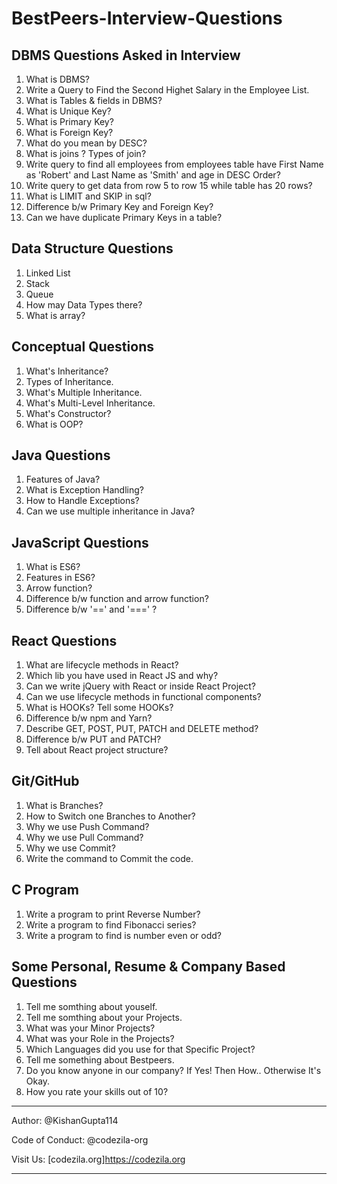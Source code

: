 # BestPeers-Interview-Questions

## DBMS Questions Asked in Interview

1. What is DBMS?
2. Write a Query to Find the Second Highet Salary in the Employee List.
3. What is Tables & fields in DBMS?
4. What is Unique Key?
5. What is Primary Key?
6. What is Foreign Key?
7. What do you mean by DESC?
8. What is joins ? Types of join?
9. Write query to find all employees from employees table have First Name as 'Robert' and Last Name as 'Smith' and age in DESC Order?
10. Write query to get data from row 5 to row 15 while table has 20 rows?
11. What is LIMIT and SKIP in sql?
12. Difference b/w Primary Key and Foreign Key?
13. Can we have duplicate Primary Keys in a table?

## Data Structure Questions

1. Linked List
2. Stack
3. Queue
4. How may Data Types there?
5. What is array?

## Conceptual Questions

1. What's Inheritance?
2. Types of Inheritance.
3. What's Multiple Inheritance.
4. What's Multi-Level Inheritance.
5. What's Constructor?
6. What is OOP?

## Java Questions

1. Features of Java?
2. What is Exception Handling?
3. How to Handle Exceptions?
4. Can we use multiple inheritance in Java?

## JavaScript Questions

1. What is ES6?
2. Features in ES6?
3. Arrow function?
4. Difference b/w function and arrow function?
5. Difference b/w '==' and '===' ?

## React Questions

1. What are lifecycle methods in React?
2. Which lib you have used in React JS and why?
3. Can we write jQuery with React or inside React Project?
4. Can we use lifecycle methods in functional components?
5. What is HOOKs? Tell some HOOKs?
6. Difference b/w npm and Yarn?
7. Describe GET, POST, PUT, PATCH and DELETE method?
8. Difference b/w PUT and PATCH?
9. Tell about React project structure?

## Git/GitHub

1. What is Branches?
2. How to Switch one Branches to Another?
3. Why we use Push Command?
4. Why we use Pull Command?
5. Why we use Commit?
6. Write the command to Commit the code.

## C Program

1. Write a program to print Reverse Number?
2. Write a program to find Fibonacci series?
3. Write a program to find is number even or odd?

## Some Personal, Resume & Company Based Questions

1. Tell me somthing about youself.
2. Tell me somthing about your Projects.
3. What was your Minor Projects?
4. What was your Role in the Projects?
5. Which Languages did you use for that Specific Project?
6. Tell me something about Bestpeers.
8. Do you know anyone in our company? If Yes! Then How.. Otherwise It's Okay.
9. How you rate your skills out of 10?

---
Author: @KishanGupta114

Code of Conduct: @codezila-org

Visit Us: [codezila.org]https://codezila.org

---
